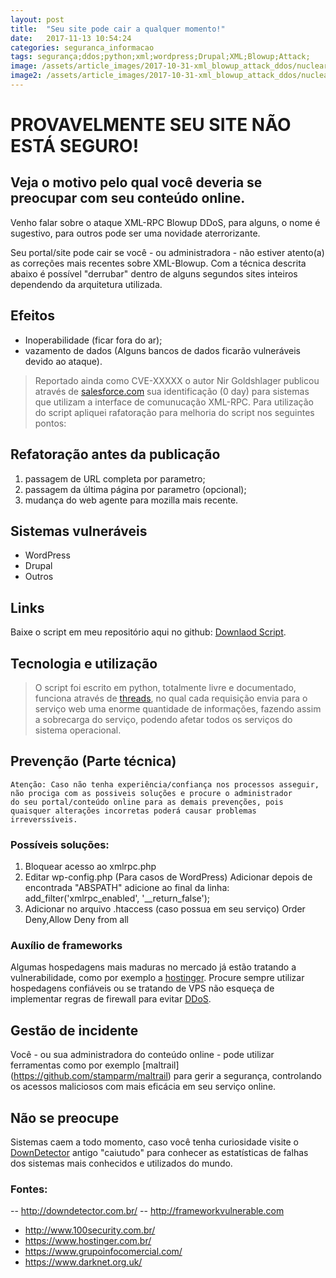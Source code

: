 ```yaml
---
layout: post
title:  "Seu site pode cair a qualquer momento!"
date:   2017-11-13 10:54:24
categories: seguranca_informacao
tags: segurança;ddos;python;xml;wordpress;Drupal;XML;Blowup;Attack;
image: /assets/article_images/2017-10-31-xml_blowup_attack_ddos/nuclear-explosion-radius-statistics.jpg
image2: /assets/article_images/2017-10-31-xml_blowup_attack_ddos/nuclear-explosion-radius-statistics-mobile2.jpg
---
```

#	PROVAVELMENTE SEU SITE NÃO ESTÁ SEGURO!
##	Veja o motivo pelo qual você deveria se preocupar com seu conteúdo online.

Venho falar sobre o ataque XML-RPC Blowup DDoS, para alguns, o nome é sugestivo, para outros pode ser uma novidade aterrorizante.

Seu portal/site pode cair se você - ou administradora - não estiver atento(a) as correções mais recentes sobre XML-Blowup. Com a técnica descrita abaixo é possível "derrubar" dentro de alguns segundos sites inteiros dependendo da arquitetura utilizada. 

##	Efeitos
- Inoperabilidade (ficar fora do ar);
- vazamento de dados (Alguns bancos de dados ficarão vulneráveis devido ao ataque).

>Reportado ainda como CVE-XXXXX o autor Nir Goldshlager publicou através de [salesforce.com](http://salesforce.com  "Salesforce.com ") sua identificação (0 day) para sistemas que utilizam a interface de comunucação XML-RPC. 
>Para utilização do script apliquei rafatoração para melhoria do script nos seguintes pontos: 

##	Refatoração antes da publicação
1. passagem de URL completa por parametro;
2. passagem da última página por parametro (opcional); 
3. mudança do web agente para mozilla mais recente.

##	Sistemas vulneráveis
- WordPress
- Drupal
- Outros

##	Links
Baixe o script em meu repositório aqui no github: [Downlaod Script](https://github.com/jonathanscheibel/XML-Blowup-Attack-DoS/blob/master/cve-xxxx1.py "Todos direitos reservados").

##	Tecnologia e utilização 
>O script foi escrito em python, totalmente livre e documentado, funciona através de [threads](https://pt.wikipedia.org/wiki/Thread_(ci%C3%AAncia_da_computa%C3%A7%C3%A3o)), no qual cada requisição envia para o serviço web uma enorme quantidade de informações, fazendo assim a sobrecarga do serviço, podendo afetar todos os serviços do sistema operacional. 

##	Prevenção (Parte técnica)
	Atenção: Caso não tenha experiência/confiança nos processos asseguir, 
	não prociga com as possiveis soluções e procure o administrador 
	do seu portal/conteúdo online para as demais prevenções, pois 
	quaisquer alterações incorretas poderá causar problemas irreverssíveis.  

###	Possíveis soluções:
1.	Bloquear acesso ao xmlrpc.php
2.	Editar wp-config.php (Para casos de WordPress)
	Adicionar depois de encontrada "ABSPATH" adicione ao final da linha: 
	add_filter('xmlrpc_enabled', '__return_false');
3.	Adicionar no arquivo .htaccess (caso possua em seu serviço)
	<Files xmlrpc.php>
	Order Deny,Allow
	Deny from all
	</Files>
	
###	Auxílio de frameworks 
Algumas hospedagens mais maduras no mercado já estão tratando a vulnerabilidade, como por exemplo a [hostinger](https://www.hostinger.com). Procure sempre utilizar hospedagens confiáveis ou se tratando de VPS não esqueça de implementar regras de firewall para evitar [DDoS](https://pt.wikipedia.org/wiki/Ataque_de_nega%C3%A7%C3%A3o_de_servi%C3%A7o).	

##	Gestão de incidente 
Você - ou sua administradora do conteúdo online - pode utilizar ferramentas como por exemplo [maltrail] (https://github.com/stamparm/maltrail) para gerir a segurança, controlando os acessos maliciosos com mais eficácia em seu serviço online.

##	Não se preocupe
Sistemas caem a todo momento, caso você tenha curiosidade visite o [DownDetector](http://downdetector.com.br/) antigo "caiutudo" para conhecer as estatísticas de falhas dos sistemas mais conhecidos e utilizados do mundo.

###	Fontes:
--	http://downdetector.com.br/
--		http://frameworkvulnerable.com 
-	http://www.100security.com.br/
-	https://www.hostinger.com.br/
-	https://www.grupoinfocomercial.com/
-	https://www.darknet.org.uk/